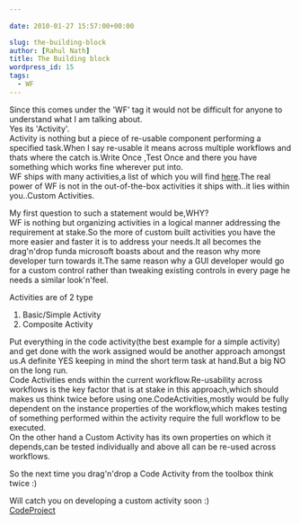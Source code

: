 ```yaml
---
  
date: 2010-01-27 15:57:00+00:00

slug: the-building-block
author: [Rahul Nath]
title: The Building block
wordpress_id: 15
tags:
  - WF
---
```


Since this comes under the 'WF' tag it would not be difficult for anyone to understand what I am talking about.  
Yes its 'Activity'.  
Activity is nothing but a piece of re-usable component performing a specified task.When I say re-usable it means across multiple workflows and thats where the catch is.Write Once ,Test Once and there you have something which works fine wherever put into.  
 WF ships with many activities,a list of which you will find [here](http://msdn.microsoft.com/en-us/library/ms733615.aspx).The real power of WF is not in the out-of-the-box activities it ships with..it lies within you..Custom Activities.

My first question to such a statement would be,WHY?  
WF is nothing but organizing activities in a logical manner addressing the requirement at stake.So the more of custom built activities you have the more easier and faster it is to address your needs.It all becomes the drag'n'drop funda microsoft boasts about and the reason why more developer turn towards it.The same reason why a GUI developer would go for a custom control rather than tweaking existing controls in every page he needs a similar look'n'feel.

Activities are of 2 type

1. Basic/Simple Activity
2. Composite Activity

Put everything in the code activity(the best example for a simple activity) and get done with the work assigned would be another approach amongst us.A definite YES keeping in mind the short term task at hand.But a big NO on the long run.  
Code Activities ends within the current workflow.Re-usability across workflows is the key factor that is at stake in this approach,which should makes us think twice before using one.CodeActivities,mostly would be fully dependent on the instance properties of the workflow,which makes testing of something performed within the activity require the full workflow to be executed.  
On the other hand a Custom Activity has its own properties on which it depends,can be tested individually and above all can be re-used across workflows.

So the next time you drag'n'drop a Code Activity from the toolbox think twice :)

Will catch you on developing a custom activity soon :)  
[CodeProject](http://www.codeproject.com/script/Articles/BlogFeedList.aspx?amid=5842203)
